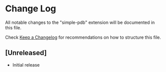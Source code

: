 # Change Log

All notable changes to the "simple-pdb" extension will be documented in this file.

Check [Keep a Changelog](http://keepachangelog.com/) for recommendations on how to structure this file.

## [Unreleased]

- Initial release